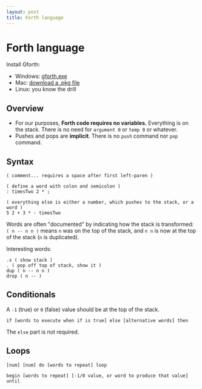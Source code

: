 ```yaml
---
layout: post
title: Forth language
---
```


# Forth language

Install Gforth:

- Windows: [gforth.exe](http://www.complang.tuwien.ac.at/forth/gforth/gforth-0.7.0.exe)
- Mac: [download a .pkg file](http://rudix.org/packages/gforth.html)
- Linux: you know the drill

## Overview

- For our purposes, **Forth code requires no variables.** Everything is on the stack. There is no need for `argument 0` or `temp 0` or whatever.
- Pushes and pops are **implicit**. There is no `push` command nor `pop` command.

## Syntax

```
( comment... requires a space after first left-paren )

( define a word with colon and semicolon )
: timesTwo 2 * ;

( everything else is either a number, which pushes to the stack, or a word )
5 2 + 3 * - timesTwo
```

Words are often "documented" by indicating how the stack is transformed: `( n -- n n )` means `n` was on the top of the stack, and `n n` is now at the top of the stack (`n` is duplicated).

Interesting words:

```
.s ( show stack )
. ( pop off top of stack, show it )
dup ( n -- n n )
drop ( n -- )
```

## Conditionals

A `-1` (true) or `0` (false) value should be at the top of the stack.

```
if [words to execute when if is true] else [alternative words] then
```

The `else` part is not required.

## Loops

```
[num] [num] do [words to repeat] loop
```

```
begin [words to repeat] [-1/0 value, or word to produce that value] until
```



